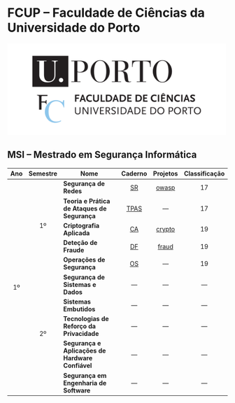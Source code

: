 # FCUP &ndash; Faculdade de Ciências da Universidade do Porto

<img src="./../../images/FCUP.png" alt="FCUP" width="500">

## MSI &ndash; Mestrado em Segurança Informática

<table style="text-align:center;">
    <thead>
        <tr>
            <th>Ano</th>
            <th>Semestre</th>
            <th>Nome</th>
            <th>Caderno</th>
            <th>Projetos</th>
            <th>Classificação</th>
        </tr>
    </thead>
    <tbody>
        <tr>
            <td rowspan="10">1º</td>
            <td rowspan="5">1º</td>
            <td style="text-align:left;"><strong>Segurança de Redes</strong></td>
            <td><a href="./A1/S1/SR.pdf">SR</a></td>
            <td><a href="https://github.com/manelneto/owasp">owasp</a></td>
            <td>17</td>
        </tr>
        <tr>
            <td style="text-align:left;"><strong>Teoria e Prática de Ataques de Segurança</strong></td>
            <td><a href="./A1/S1/TPAS.pdf">TPAS</a></td>
            <td>&mdash;</td>
            <td>17</td>
        </tr>
        <tr>
            <td style="text-align:left;"><strong>Criptografia Aplicada</strong></td>
            <td><a href="./A1/S1/CA.pdf">CA</a></td>
            <td><a href="https://github.com/manelneto/crypto">crypto</a></td>
            <td>19</td>
        </tr>
        <tr>
            <td style="text-align:left;"><strong>Deteção de Fraude</strong></td>
            <td><a href="./A1/S1/DF.pdf">DF</a></td>
            <td><a href="https://github.com/manelneto/fraud">fraud</a></td>
            <td>19</td>
        </tr>
        <tr>
            <td style="text-align:left;"><strong>Operações de Segurança</strong></td>
            <td><a href="./A1/S1/OS.pdf">OS</a></td>
            <td>&mdash;</td>
            <td>19</td>
        </tr>
        <tr>
            <td rowspan="5">2º</td>
            <td style="text-align:left;"><strong>Segurança de Sistemas e Dados</strong></td>
            <td>&mdash;</td>
            <td>&mdash;</td>
            <td>&mdash;</td>
        </tr>
        <tr>
            <td style="text-align:left;"><strong>Sistemas Embutidos</strong></td>
            <td>&mdash;</td>
            <td>&mdash;</td>
            <td>&mdash;</td>
        </tr>
        <tr>
            <td style="text-align:left;"><strong>Tecnologias de Reforço da Privacidade</strong></td>
            <td>&mdash;</td>
            <td>&mdash;</td>
            <td>&mdash;</td>
        </tr>
        <tr>
            <td style="text-align:left;"><strong>Segurança e Aplicações de Hardware Confiável</strong></td>
            <td>&mdash;</td>
            <td>&mdash;</td>
            <td>&mdash;</td>
        </tr>
        <tr>
            <td style="text-align:left;"><strong>Segurança em Engenharia de Software</strong></td>
            <td>&mdash;</td>
            <td>&mdash;</td>
            <td>&mdash;</td>
        </tr>
    </tbody>
</table>
